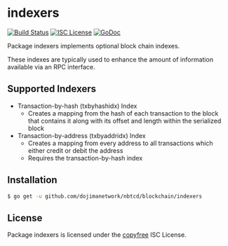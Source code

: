 indexers
========

[![Build Status](https://github.com/dojimanetwork/nbtcd/workflows/Build%20and%20Test/badge.svg)](https://github.com/dojimanetwork/nbtcd/actions)
[![ISC License](http://img.shields.io/badge/license-ISC-blue.svg)](http://copyfree.org)
[![GoDoc](https://pkg.go.dev/github.com/dojimanetwork/nbtcd/blockchain/indexers?status.png)](https://pkg.go.dev/github.com/dojimanetwork/nbtcd/blockchain/indexers)

Package indexers implements optional block chain indexes.

These indexes are typically used to enhance the amount of information available
via an RPC interface.

## Supported Indexers

- Transaction-by-hash (txbyhashidx) Index
  - Creates a mapping from the hash of each transaction to the block that
    contains it along with its offset and length within the serialized block
- Transaction-by-address (txbyaddridx) Index
  - Creates a mapping from every address to all transactions which either credit
    or debit the address
  - Requires the transaction-by-hash index

## Installation

```bash
$ go get -u github.com/dojimanetwork/nbtcd/blockchain/indexers
```

## License

Package indexers is licensed under the [copyfree](http://copyfree.org) ISC
License.
